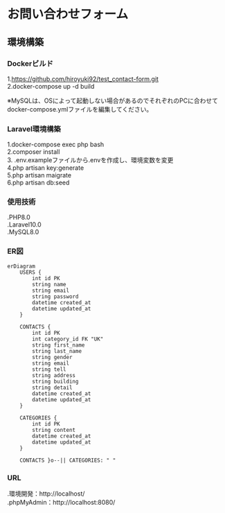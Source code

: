 # お問い合わせフォーム

## 環境構築

### Dockerビルド
1.https://github.com/hiroyuki92/test_contact-form.git  
2.docker-compose up -d build

※MySQLは、OSによって起動しない場合があるのでそれぞれのPCに合わせてdocker-compose.ymlファイルを編集してください。

### Laravel環境構築
1.docker-compose exec php bash  
2.composer install  
3. .env.exampleファイルから.envを作成し、環境変数を変更  
4.php artisan key:generate  
5.php artisan maigrate  
6.php artisan db:seed  

### 使用技術
.PHP8.0  
.Laravel10.0  
.MySQL8.0  

### ER図
```mermaid
erDiagram
    USERS {
        int id PK
        string name
        string email
        string password
        datetime created_at
        datetime updated_at
    }

    CONTACTS {
        int id PK
        int category_id FK "UK"
        string first_name
        string last_name
        string gender
        string email
        string tell
        string address
        string building
        string detail
        datetime created_at
        datetime updated_at
    }

    CATEGORIES {
        int id PK
        string content
        datetime created_at
        datetime updated_at
    }

    CONTACTS }o--|| CATEGORIES: " "
```

### URL
.環境開発：http://localhost/  
.phpMyAdmin：http://localhost:8080/
